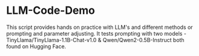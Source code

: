 # LLM-Code-Demo
This script provides hands on practice with LLM's and different methods or prompting and parameter adjusting.
It tests prompting with two models - TinyLlama/TinyLlama-1.1B-Chat-v1.0 & Qwen/Qwen2-0.5B-Instruct both found on Hugging Face.
